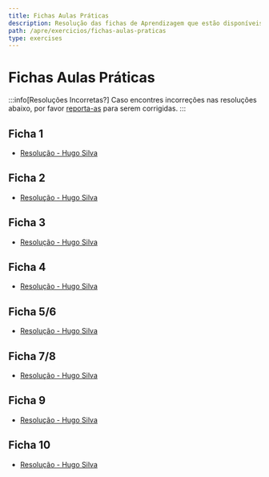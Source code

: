 ```yaml
---
title: Fichas Aulas Práticas
description: Resolução das fichas de Aprendizagem que estão disponíveis na página da UC.
path: /apre/exercicios/fichas-aulas-praticas
type: exercises
---
```


# Fichas Aulas Práticas

:::info[Resoluções Incorretas?]
Caso encontres incorreções nas resoluções abaixo, por favor
[reporta-as](https://github.com/leic-pt/resumos-leic/issues/new/choose)
para serem corrigidas.
:::

## Ficha 1

- [Resolução - Hugo Silva](https://drive.google.com/file/d/1yMwHAbRRhUKa3UQyX6qKSFSCq6gTKbd6/view?usp=share_link)

## Ficha 2

- [Resolução - Hugo Silva](https://drive.google.com/file/d/1P9cH2WVubOMvvjotAdv6hKgxaI7r4DFi/view?usp=share_link)

## Ficha 3

- [Resolução - Hugo Silva](https://drive.google.com/file/d/1breidLwo3G1JiinyyZJaOeqhqx0KC9qv/view?usp=share_link)

## Ficha 4

- [Resolução - Hugo Silva](https://drive.google.com/file/d/1jvfdSz2aN0Gn45RCSDNrfBZ7q2cNFA7X/view?usp=share_link)

## Ficha 5/6

- [Resolução - Hugo Silva](https://drive.google.com/file/d/1gvsIWnvUvfO6tbpE69drZKDRUcFlsVXr/view?usp=share_link)

## Ficha 7/8

- [Resolução - Hugo Silva](https://drive.google.com/file/d/1TKWChqUgs0xq-3PEBL21vIiqfHLCgc80/view?usp=share_link)

## Ficha 9

- [Resolução - Hugo Silva](https://drive.google.com/file/d/1eUjwcNTyyScbh-PBje6HEzYbDuIL34yV/view?usp=share_link)

## Ficha 10

- [Resolução - Hugo Silva](https://drive.google.com/file/d/1DWXCRjYFjkl1zlUNspHkD9Bn7geDA-Hk/view?usp=share_link)
